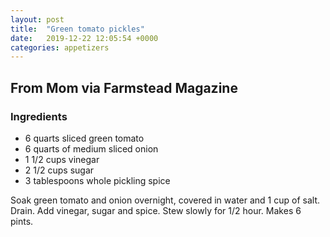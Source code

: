 ```yaml
---
layout: post
title:  "Green tomato pickles"
date:   2019-12-22 12:05:54 +0000
categories: appetizers
---
```


## From Mom via Farmstead Magazine
### Ingredients
* 6 quarts sliced green tomato
* 6 quarts of medium sliced onion
* 1 1/2 cups vinegar
* 2 1/2 cups sugar
* 3 tablespoons whole pickling spice


Soak green tomato and onion overnight, covered in water and 1 cup of salt. Drain. Add vinegar, sugar and spice. Stew slowly for 1/2 hour. Makes 6 pints.

